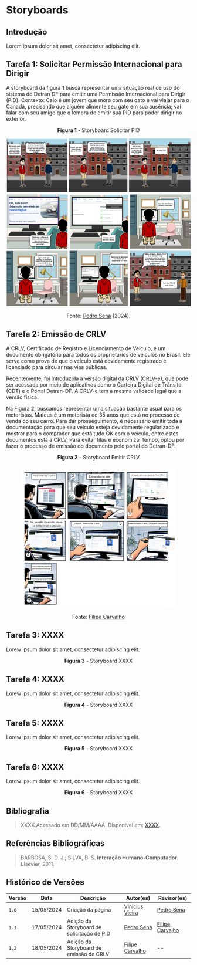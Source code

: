 # Storyboards

## Introdução

Lorem ipsum dolor sit amet, consectetur adipiscing elit.

## Tarefa 1: Solicitar Permissão Internacional para Dirigir

A storyboard da figura 1 busca representar uma situação real de uso do sistema do Detran DF para emitir uma Permissão Internacional para Dirigir (PID). Contexto: Caio é um jovem que mora com seu gato e vai viajar para o Canadá, precisando que alguém alimente seu gato em sua ausência; vai falar com seu amigo que o lembra de emitir sua PID para poder dirigir no exterior.

<center>

**Figura 1** - Storyboard Solicitar PID

![Figura 1 - Storyboard Solicitar PID](../../nivel-1/storyboard-dad/assets/images/storyboard-pid.png)<figcaption>Fonte: [Pedro Sena](https://github.com/pedroyen21) (2024).</figcaption>

</center>

## Tarefa 2: Emissão de CRLV

A CRLV, Certificado de Registro e Licenciamento de Veículo, é um documento obrigatório para todos os proprietários de veículos no Brasil. Ele serve como prova de que o veículo está devidamente registrado e licenciado para circular nas vias públicas.

Recentemente, foi introduzida a versão digital da CRLV (CRLV-e), que pode ser acessada por meio de aplicativos como o Carteira Digital de Trânsito (CDT) e o Portal Detran-DF. A CRLV-e tem a mesma validade legal que a versão física.

Na Figura 2, buscamos representar uma situação bastante usual para os motoristas. Mateus é um motorista de 35 anos que está no processo de venda do seu carro. Para dar prosseguimento, é necessário emitir toda a documentação para que seu veículo esteja devidamente regularizado e mostrar para o comprador que está tudo OK com o veículo, entre estes documentos está a CRLV. Para evitar filas e economizar tempo, optou por fazer o processo de emissão do documento pelo portal do Detran-DF.

<center>

**Figura 2** - Storyboard Emitir CRLV</p>

<figure markdown> 

![Figura 2 - Acessar a aba Central de Ajuda.](assets/images/storyboardcrlv.png)<figcaption>Fonte: [Filipe Carvalho](https://github.com/filipe-002) 

</center>

## Tarefa 3: XXXX

Lorew ipsum dolor sit amet, consectetur adipiscing elit.

<center>

**Figura 3** - Storyboard XXXX</p>

<!-- <figure markdown> 

![Figura 3 - Acessar a aba Central de Ajuda.](../../../assets/storyboard/storyboard2.png)<figcaption>Fonte: [Geovanna Maciel](https://github.com/manuziny) (2023).</figcaption>
</figure> -->

</center>

## Tarefa 4: XXXX

Lorew ipsum dolor sit amet, consectetur adipiscing elit.

<center>

**Figura 4** - Storyboard XXXX</p>

<!-- <figure markdown> 

![Figura 4 - Acessar a aba Central de Ajuda.](../../../assets/storyboard/storyboard2.png)<figcaption>Fonte: [Geovanna Maciel](https://github.com/manuziny) (2023).</figcaption>
</figure> -->

</center>

## Tarefa 5: XXXX

Lorew ipsum dolor sit amet, consectetur adipiscing elit.

<center>

**Figura 5** - Storyboard XXXX</p>

<!-- <figure markdown> 

![Figura 5 - Acessar a aba Central de Ajuda.](../../../assets/storyboard/storyboard2.png)<figcaption>Fonte: [Geovanna Maciel](https://github.com/manuziny) (2023).</figcaption>
</figure> -->

</center>

## Tarefa 6: XXXX

Lorew ipsum dolor sit amet, consectetur adipiscing elit.

<center>

**Figura 6** - Storyboard XXXX</p>

<!-- <figure markdown> 

![Figura 6 - Acessar a aba Central de Ajuda.](../../../assets/storyboard/storyboard2.png)<figcaption>Fonte: [Geovanna Maciel](https://github.com/manuziny) (2023).</figcaption>
</figure> -->

</center>

## Bibliografia

> XXXX.Acessado em DD/MM/AAAA. Disponível em: [XXXX](https://www.XXXX.com).

## Referências Bibliográficas

> BARBOSA, S. D. J.; SILVA, B. S. **Interação Humano-Computador**. Elsevier, 2011. 

## Histórico de Versões

| Versão | Data       | Descrição         | Autor(es)                                              | Revisor(es) |
| ------ | ---------- | ----------------- | ------------------------------------------------------ | ----------- |
| `1.0`  | 15/05/2024 | Criação da página | [Vinicius Vieira](https://github.com/viniciusvieira00) | [Pedro Sena](https://github.com/pedroyen21)          |
| `1.1`  | 17/05/2024 | Adição da Storyboard de solicitação de PID| [Pedro Sena](https://github.com/pedroyen21) | [Filipe Carvalho](https://github.com/filipe-002) |
| `1.2`  | 18/05/2024 | Adição da Storyboard de emissão de CRLV| [Filipe Carvalho](https://github.com/filipe-002)| -- |